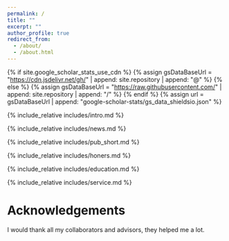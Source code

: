 ```yaml
---
permalink: /
title: ""
excerpt: ""
author_profile: true
redirect_from: 
  - /about/
  - /about.html
---
```


{% if site.google_scholar_stats_use_cdn %}
{% assign gsDataBaseUrl = "https://cdn.jsdelivr.net/gh/" | append: site.repository | append: "@" %}
{% else %}
{% assign gsDataBaseUrl = "https://raw.githubusercontent.com/" | append: site.repository | append: "/" %}
{% endif %}
{% assign url = gsDataBaseUrl | append: "google-scholar-stats/gs_data_shieldsio.json" %}

<span class='anchor' id='about-me'></span>
{% include_relative includes/intro.md %}

<span class='anchor' id='news'></span>
{% include_relative includes/news.md %}

<span class='anchor' id='publications'></span>
{% include_relative includes/pub_short.md %}

<span class='anchor' id='honors'></span>
{% include_relative includes/honers.md %}

<span class='anchor' id='education'></span>
{% include_relative includes/education.md %}

<span class='anchor' id='service'></span>
{% include_relative includes/service.md %}

<span class='anchor' id='acknowledgement'></span>

# Acknowledgements
I would thank all my collaborators and advisors, they helped me a lot.
<script type='text/javascript' id='clustrmaps' src='//cdn.clustrmaps.com/map_v2.js?cl=ffffff&w=345&t=tt&d=wezK_VMGs_K-oi1KTL4B-DFRRuq_XpZcmidpdoc9WK0&co=2d78ad&cmo=3acc3a&cmn=ff5353&ct=ffffff'></script>
<!-- <script type="text/javascript" id="clstr_globe" src="//clustrmaps.com/globe.js?d=wezK_VMGs_K-oi1KTL4B-DFRRuq_XpZcmidpdoc9WK0"></script> -->